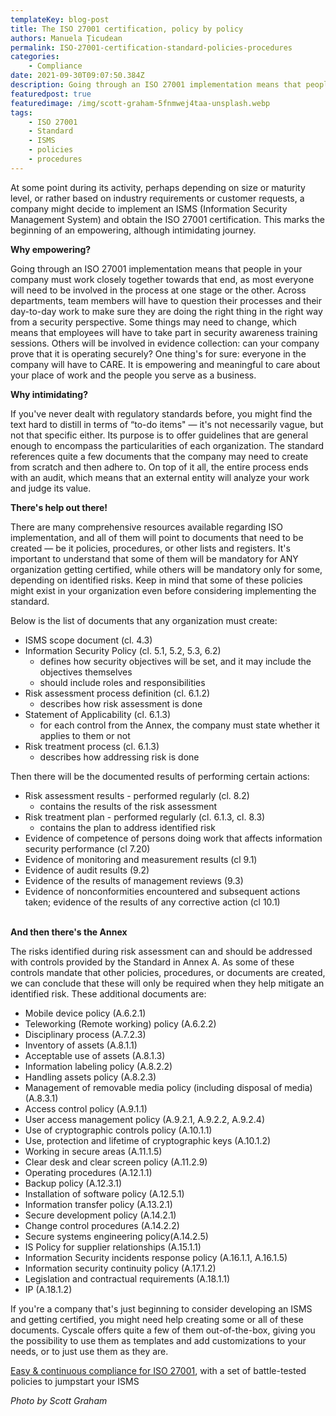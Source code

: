 ```yaml
---
templateKey: blog-post
title: The ISO 27001 certification, policy by policy
authors: Manuela Țicudean
permalink: ISO-27001-certification-standard-policies-procedures
categories:
    - Compliance
date: 2021-09-30T09:07:50.384Z
description: Going through an ISO 27001 implementation means that people in your company must work closely together towards that end, as most everyone will need to be involved in the process at one stage or the other. Across departments, team members will have to question their processes and their day-to-day work to make sure they are doing the right thing in the right way from a security perspective.
featuredpost: true
featuredimage: /img/scott-graham-5fnmwej4taa-unsplash.webp
tags:
    - ISO 27001
    - Standard
    - ISMS
    - policies
    - procedures
---
```


<!--StartFragment-->

At some point during its activity, perhaps depending on size or maturity level, or rather based on industry requirements or customer requests, a company might decide to implement an ISMS (Information Security Management System) and obtain the ISO 27001 certification. This marks the beginning of an empowering, although intimidating journey.

**Why empowering?**

Going through an ISO 27001 implementation means that people in your company must work closely together towards that end, as most everyone will need to be involved in the process at one stage or the other. Across departments, team members will have to question their processes and their day-to-day work to make sure they are doing the right thing in the right way from a security perspective. Some things may need to change, which means that employees will have to take part in security awareness training sessions. Others will be involved in evidence collection: can your company prove that it is operating securely? One thing's for sure: everyone in the company will have to CARE. It is empowering and meaningful to care about your place of work and the people you serve as a business.

**Why intimidating?**

If you've never dealt with regulatory standards before, you might find the text hard to distill in terms of “to-do items" — it's not necessarily vague, but not that specific either. Its purpose is to offer guidelines that are general enough to encompass the particularities of each organization. The standard references quite a few documents that the company may need to create from scratch and then adhere to. On top of it all, the entire process ends with an audit, which means that an external entity will analyze your work and judge its value.

**There's help out there!**

There are many comprehensive resources available regarding ISO implementation, and all of them will point to documents that need to be created — be it policies, procedures, or other lists and registers. It's important to understand that some of them will be mandatory for ANY organization getting certified, while others will be mandatory only for some, depending on identified risks. Keep in mind that some of these policies might exist in your organization even before considering implementing the standard.

Below is the list of documents that any organization must create:

-   ISMS scope document (cl. 4.3)
-   Information Security Policy (cl. 5.1, 5.2, 5.3, 6.2)
    -   defines how security objectives will be set, and it may include the objectives themselves
    -   should include roles and responsibilities
-   Risk assessment process definition (cl. 6.1.2)
    -   describes how risk assessment is done
-   Statement of Applicability (cl. 6.1.3)
    -   for each control from the Annex, the company must state whether it applies to them or not
-   Risk treatment process (cl. 6.1.3)
    -   describes how addressing risk is done

Then there will be the documented results of performing certain actions:

-   Risk assessment results - performed regularly (cl. 8.2)
    -   contains the results of the risk assessment
-   Risk treatment plan - performed regularly (cl. 6.1.3, cl. 8.3)
    -   contains the plan to address identified risk
-   Evidence of competence of persons doing work that affects information security performance (cl 7.20)
-   Evidence of monitoring and measurement results (cl 9.1)
-   Evidence of audit results (9.2)
-   Evidence of the results of management reviews (9.3)
-   Evidence of nonconformities encountered and subsequent actions taken; evidence of the results of any corrective action (cl 10.1)

\
**And then there's the Annex**

The risks identified during risk assessment can and should be addressed with controls provided by the Standard in Annex A. As some of these controls mandate that other policies, procedures, or documents are created, we can conclude that these will only be required when they help mitigate an identified risk. These additional documents are:

-   Mobile device policy (A.6.2.1)
-   Teleworking (Remote working) policy (A.6.2.2)
-   Disciplinary process (A.7.2.3)
-   Inventory of assets (A.8.1.1)
-   Acceptable use of assets (A.8.1.3)
-   Information labeling policy (A.8.2.2)
-   Handling assets policy (A.8.2.3)
-   Management of removable media policy (including disposal of media) (A.8.3.1)
-   Access control policy (A.9.1.1)
-   User access management policy (A.9.2.1, A.9.2.2, A.9.2.4)
-   Use of cryptographic controls policy (A.10.1.1)
-   Use, protection and lifetime of cryptographic keys (A.10.1.2)
-   Working in secure areas (A.11.1.5)
-   Clear desk and clear screen policy (A.11.2.9)
-   Operating procedures (A.12.1.1)
-   Backup policy (A.12.3.1)
-   Installation of software policy (A.12.5.1)
-   Information transfer policy (A.13.2.1)
-   Secure development policy (A.14.2.1)
-   Change control procedures (A.14.2.2)
-   Secure systems engineering policy(A.14.2.5)
-   IS Policy for supplier relationships (A.15.1.1)
-   Information Security incidents response policy (A.16.1.1, A.16.1.5)
-   Information security continuity policy (A.17.1.2)
-   Legislation and contractual requirements (A.18.1.1)
-   IP (A.18.1.2)

If you're a company that's just beginning to consider developing an ISMS and getting certified, you might need help creating some or all of these documents. Cyscale offers quite a few of them out-of-the-box, giving you the possibility to use them as templates and add customizations to your needs, or to just use them as they are.

[Easy & continuous compliance for ISO 27001](https://cyscale.com/use-cases/iso-27001-compliance/), with a set of battle-tested policies to jumpstart your ISMS

_Photo by Scott Graham_

<!--EndFragment-->
